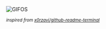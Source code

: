 <div align="justify">
<picture>
    <source media="(prefers-color-scheme: dark)" srcset="https://i.ibb.co/Kh68ZKz/output-gif.gif">
    <source media="(prefers-color-scheme: light)" srcset="https://i.ibb.co/Kh68ZKz/output-gif.gif">
    <img alt="GIFOS" src="https://i.ibb.co/Kh68ZKz/output-gif.gif">
</picture>

<sub><i>inspired from [x0rzavi/github-readme-terminal](https://github.com/x0rzavi/github-readme-terminal)</i></sub>

</div>

<!-- Image deletion URL: https://ibb.co/QQ9xBDj/dfd11dc9edbd8e31f6aebf25ad421c00 -->